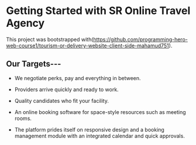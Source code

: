 # Getting Started with SR Online Travel Agency

This project was bootstrapped with(https://github.com/programming-hero-web-course1/tourism-or-delivery-website-client-side-mahamud751).

## Our Targets---
* We negotiate perks, pay and everything in between.

* Providers arrive quickly and ready to work.

* Quality candidates who fit your facility.

* An online booking software for space-style resources such as meeting rooms.

* The platform prides itself on responsive design and a booking management module with an integrated calendar and quick approvals.